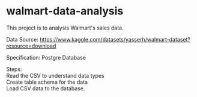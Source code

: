 # walmart-data-analysis

This project is to analysis Walmart's sales data. 

Data Source: https://www.kaggle.com/datasets/yasserh/walmart-dataset?resource=download

Specification:
Postgre Database

Steps: <br />
Read the CSV to understand data types <br />
Create table schema for the data <br />
Load CSV data to the database. <br />



